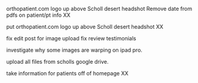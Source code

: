 orthopatient.com logo up above Scholl desert headshot
Remove date from pdfs on patient/pt info XX

put orthopatient.com logo up above Scholl desert headshot XX

fix edit post for image upload
fix review testimonials

investigate why some images are warping on ipad pro.

upload all files from scholls google drive.

take information for patients off of homepage XX
